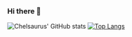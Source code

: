 ### Hi there 👋

<!--
**chelsaurus/chelsaurus** is a ✨ _special_ ✨ repository because its `README.md` (this file) appears on your GitHub profile.

Here are some ideas to get you started:

- 🔭 I’m currently working on ...
- 🌱 I’m currently learning ...
- 👯 I’m looking to collaborate on ...
- 🤔 I’m looking for help with ...
- 💬 Ask me about ...
- 📫 How to reach me: ...
- 😄 Pronouns: ...
- ⚡ Fun fact: ...
-->

![Chelsaurus' GitHub stats](https://github-readme-stats.vercel.app/api?username=chelsaurus&show_icons=true&theme=radical&hide=contribs&custom_title=Chelsea'sGithubStats")
[![Top Langs](https://github-readme-stats.vercel.app/api/top-langs/?username=chelsaurus&layout=compact&theme=radical)](https://github.com/chelsaurus/github-readme-stats)
